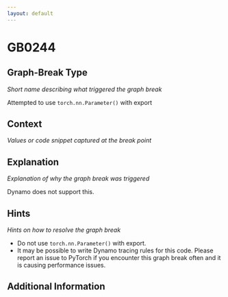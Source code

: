 ```yaml
---
layout: default
---
```

# GB0244

## Graph-Break Type
*Short name describing what triggered the graph break*

Attempted to use `torch.nn.Parameter()` with export

## Context
*Values or code snippet captured at the break point*



## Explanation
*Explanation of why the graph break was triggered*

Dynamo does not support this.

## Hints
*Hints on how to resolve the graph break*

- Do not use `torch.nn.Parameter()` with export.
- It may be possible to write Dynamo tracing rules for this code. Please report an issue to PyTorch if you encounter this graph break often and it is causing performance issues.


## Additional Information

<!-- ADDITIONAL INFORMATION START - Add custom information below this line -->

<!-- ADDITIONAL INFORMATION END -->


